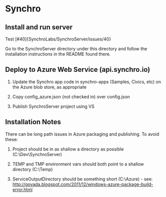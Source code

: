 # Synchro

## Install and run server

Test [#40]{SynchroLabs/SynchroServer/issues/40}

Go to the SynchroServer directory under this directory and follow the installation instructions in the README found there.

## Deploy to Azure Web Service (api.synchro.io)

1) Update the Synchro app code in synchro-apps (Samples, Civics, etc) on the Azure blob store, as appropriate

2) Copy config_azure.json (not checked in) over config.json

3) Publish SynchroServer project using VS

## Installation Notes

There can be long path issues in Azure packaging and publishing.  To avoid these:

1) Project should be in as shallow a directory as possible (C:\Dev\SynchroServer)

2) TEMP and TMP environment vars should both point to a shallow directory (C:\Temp)

3) ServiceOutputDirectory should be something short (C:\Azure\) - see: http://govada.blogspot.com/2011/12/windows-azure-package-build-error.html
